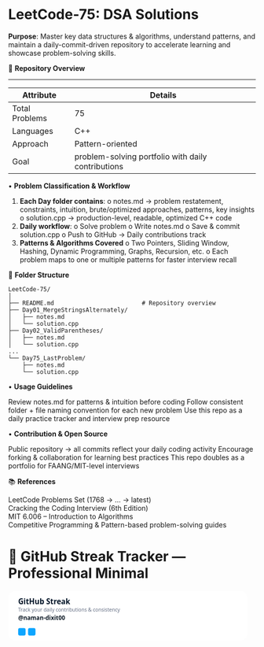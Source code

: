# LeetCode-75: DSA Solutions

**Purpose**: Master key data structures & algorithms, understand patterns, and maintain a daily-commit-driven repository to accelerate learning and showcase problem-solving skills.

📌 **Repository Overview**
_____________________________________________________________________
| **Attribute** |                **Details**                         |     
|---------------|----------------------------------------------------|
| Total Problems| 75                                                 |
| Languages     | C++                                                | 
| Approach      | Pattern-oriented                                   |
| Goal          | problem-solving portfolio with daily contributions |



• **Problem Classification & Workflow**

1. **Each Day folder contains**:
      o	notes.md → problem restatement, constraints, intuition, brute/optimized approaches, patterns, key insights
      o	solution.cpp → production-level, readable, optimized C++ code
2. **Daily workflow**:
      o	Solve problem
      o	Write notes.md
      o	Save & commit solution.cpp
      o	Push to GitHub → Daily contributions track
3. **Patterns & Algorithms Covered**
      o	Two Pointers, Sliding Window, Hashing, Dynamic Programming, Graphs, Recursion, etc.
      o	Each problem maps to one or multiple patterns for faster interview recall


📂 **Folder Structure**

```
LeetCode-75/
│
├── README.md                         # Repository overview
├── Day01_MergeStringsAlternately/
│   ├── notes.md
│   └── solution.cpp
├── Day02_ValidParentheses/
│   ├── notes.md
│   └── solution.cpp
...
└── Day75_LastProblem/
    ├── notes.md
    └── solution.cpp

```
• **Usage Guidelines**

Review notes.md for patterns & intuition before coding
Follow consistent folder + file naming convention for each new problem
Use this repo as a daily practice tracker and interview prep resource


• **Contribution & Open Source**

Public repository → all commits reflect your daily coding activity
Encourage forking & collaboration for learning best practices
This repo doubles as a portfolio for FAANG/MIT-level interviews


📚 **References**

LeetCode Problems Set (1768 → … → latest)  
Cracking the Coding Interview (6th Edition)  
MIT 6.006 – Introduction to Algorithms  
Competitive Programming & Pattern-based problem-solving guides  

# 🚀 GitHub Streak Tracker — Professional Minimal
<svg xmlns="http://www.w3.org/2000/svg" width="600" height="140" viewBox="0 0 600 140">
  <!-- Card background -->
  <rect x="0" y="0" width="580" height="120" rx="18" fill="#ffffff"/>
  
  <!-- Header -->
  <text x="24" y="32" font-family="Segoe UI, sans-serif" font-weight="700" font-size="18" fill="#041629">
    GitHub Streak
  </text>
  <text x="24" y="50" font-family="Segoe UI, sans-serif" font-weight="500" font-size="12" fill="#667085">
    Track your daily contributions & consistency
  </text>
  
  <!-- Username -->
  <a href="https://github.com/naman-dixit00" target="_blank">
    <text x="24" y="70" font-family="Segoe UI, sans-serif" font-weight="700" font-size="14" fill="#0b1723">
      @naman-dixit00
    </text>
  </a>
  
  <!-- Daily streak blocks -->
  <g transform="translate(24,90)">
    <rect x="0" y="0" width="18" height="18" rx="4" fill="#0ea5ff">
      <animate attributeName="opacity" from="0" to="1" dur="0.5s" begin="0.1s" fill="freeze"/>
    </rect>
    <rect x="24" y="0" width="18" height="18" rx="4" fill="#0ea5ff">
      <animate attributeName="opacity" from="0" to="1" dur="0.5s" begin="0.2s" fill="freeze"/>
    </rect>
  </g>
</svg>
